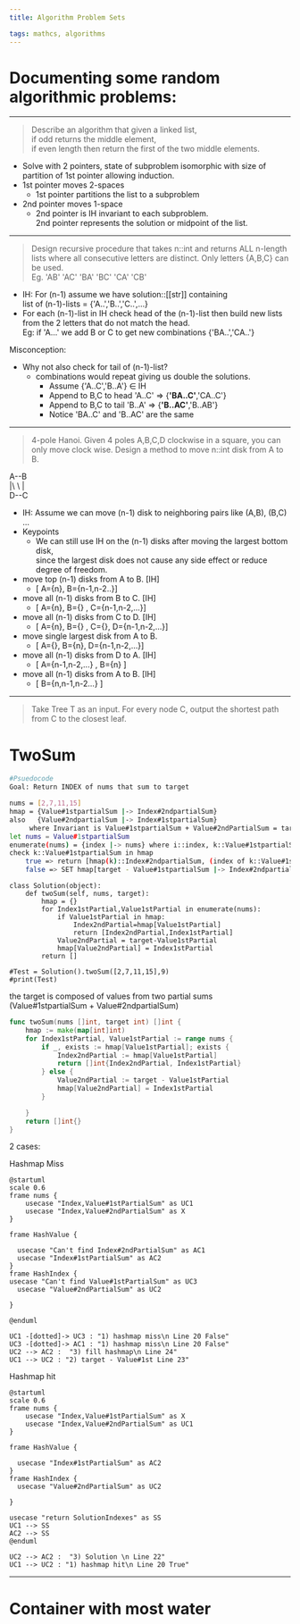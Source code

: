 ```yaml
---
title: Algorithm Problem Sets

tags: mathcs, algorithms
---
```


# Documenting some random algorithmic problems:

---

>Describe an algorithm that given a linked list,  
if odd returns the middle element,  
if even length then return the first of the two middle elements.

* Solve with 2 pointers, state of subproblem isomorphic with size of partition of 1st pointer allowing induction.
* 1st pointer moves 2-spaces
  * 1st pointer partitions the list to a subproblem
* 2nd pointer moves 1-space
  * 2nd pointer is IH invariant to each subproblem.  
  2nd pointer represents the solution or midpoint of the list.

---

>Design recursive procedure that takes n::int and returns ALL n-length lists where all consecutive letters are distinct. Only letters {A,B,C} can be used.   
Eg. 'AB' 'AC' 'BA' 'BC' 'CA' 'CB' 

* IH: For (n-1) assume we have solution::[[str]] containing  
list of (n-1)-lists = {'A..','B..','C..',...}
* For each (n-1)-list in IH check head of the (n-1)-list then build new lists from the 2 letters that do not match the head.  
Eg: if 'A...' we add B or C to get new combinations {'BA..','CA..'}

Misconception:

* Why not also check for tail of (n-1)-list? 
  * combinations would repeat giving us double the solutions. 
    * Assume {'A..C','B..A'} $\in$ IH 
    * Append to B,C to head 'A..C' => {**'BA..C'**,'CA..C'}
    * Append to B,C to tail 'B..A' => {**'B..AC'**,'B..AB'}
    * Notice 'BA..C' and 'B..AC' are the same

---

>4-pole Hanoi. Given 4 poles A,B,C,D clockwise in a square, you can only move clock wise.  Design a method to move n::int disk from A to B.

A--B  
|\ \  |  
D--C  

* IH: Assume we can move (n-1) disk to neighboring pairs like (A,B), (B,C) ...
* Keypoints 
  * We can still use IH on the (n-1) disks after moving the largest bottom disk,  
  since the largest disk does not cause any side effect or reduce degree of freedom.
* move top (n-1) disks from A to B. [IH]
  * [ A={n}, B={n-1,n-2..}]
* move all (n-1) disks from B to C. [IH]
  * [ A={n}, B={} , C={n-1,n-2,...}]
* move all (n-1) disks from C to D. [IH]
  * [ A={n}, B={} , C={}, D={n-1,n-2,...}]
* move single largest disk from A to B.
  * [ A={}, B={n}, D={n-1,n-2,...}]
* move all (n-1) disks from D to A. [IH]
  * [ A={n-1,n-2,...} , B={n}  ]
* move all (n-1) disks from A to B. [IH]
  * [  B={n,n-1,n-2...}  ]

---

> Take Tree T as an input. For every node C, output the shortest path from C to the closest leaf.

# TwoSum

```bash
#Psuedocode
Goal: Return INDEX of nums that sum to target

nums = [2,7,11,15]
hmap = {Value#1stpartialSum |-> Index#2ndpartialSum} 
also   {Value#2ndpartialSum |-> Index#1stpartialSum}
     where Invariant is Value#1stpartialSum + Value#2ndPartialSum = target
let nums = Value#1stpartialSum
enumerate(nums) = {index |-> nums} where i::index, k::Value#1stpartialSum
check k::Value#1stpartialSum in hmap
    true => return [hmap(k)::Index#2ndpartialSum, (index of k::Value#1stpartialSum)::Index#1ndpartialSum
    false => SET hmap[target - Value#1stpartialSum |-> Index#2ndpartialSum]

```


```{.python .numberLines} 
class Solution(object):
    def twoSum(self, nums, target):
        hmap = {}
        for Index1stPartial,Value1stPartial in enumerate(nums):
            if Value1stPartial in hmap:
                Index2ndPartial=hmap[Value1stPartial]
                return [Index2ndPartial,Index1stPartial]
            Value2ndPartial = target-Value1stPartial
            hmap[Value2ndPartial] = Index1stPartial
        return []

#Test = Solution().twoSum([2,7,11,15],9)
#print(Test)

```

the target is composed  of values from two partial sums  (Value#1stpartialSum + Value#2ndpartialSum)


```go
func twoSum(nums []int, target int) []int {
	hmap := make(map[int]int)
	for Index1stPartial, Value1stPartial := range nums {
		if _, exists := hmap[Value1stPartial]; exists {
			Index2ndPartial := hmap[Value1stPartial]
			return []int{Index2ndPartial, Index1stPartial}
		} else {
			Value2ndPartial := target - Value1stPartial
			hmap[Value2ndPartial] = Index1stPartial
		}

	}
	return []int{}
}
```

2 cases:

Hashmap Miss

```plantuml
@startuml
scale 0.6
frame nums {
    usecase "Index,Value#1stPartialSum" as UC1
    usecase "Index,Value#2ndPartialSum" as X
}

frame HashValue {

  usecase "Can't find Index#2ndPartialSum" as AC1
  usecase "Index#1stPartialSum" as AC2
}
frame HashIndex {
usecase "Can't find Value#1stPartialSum" as UC3
  usecase "Value#2ndPartialSum" as UC2

}

@enduml

UC1 -[dotted]-> UC3 : "1) hashmap miss\n Line 20 False"
UC3 -[dotted]-> AC1 : "1) hashmap miss\n Line 20 False"
UC2 --> AC2 :  "3) fill hashmap\n Line 24"
UC1 --> UC2 : "2) target - Value#1st Line 23"

```

Hashmap hit 

```plantuml
@startuml
scale 0.6
frame nums {
    usecase "Index,Value#1stPartialSum" as X
    usecase "Index,Value#2ndPartialSum" as UC1
}

frame HashValue {
  
  usecase "Index#1stPartialSum" as AC2
}
frame HashIndex {
  usecase "Value#2ndPartialSum" as UC2

}

usecase "return SolutionIndexes" as SS
UC1 --> SS
AC2 --> SS
@enduml

UC2 --> AC2 :  "3) Solution \n Line 22"
UC1 --> UC2 : "1) hashmap hit\n Line 20 True"

```
---


# Container with most water